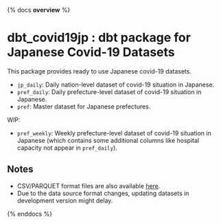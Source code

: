 {% docs __overview__ %}

# dbt_covid19jp : dbt package for Japanese Covid-19 Datasets

This package provides ready to use Japanese covid-19 datasets.

- `jp_daily`: Daily nation-level dataset of covid-19 situation in Japanese.
- `pref_daily`: Daily prefecture-level dataset of covid-19 situation in Japanese.
- `pref`: Master dataset for Japanese prefectures.


WIP:
-  `pref_weekly`: Weekly prefecture-level dataset of covid-19 situation in Japanese (which contains some additional columns like hospital capacity not appear in `pref_daily`).


## Notes

- CSV/PARQUET format files are also available [here](https://github.com/kj-9/dbt_covid19jp/tree/main/dist).
- Due to the data source format changes, updating datasets in development version might delay.

{% enddocs %}
